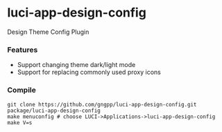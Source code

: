 # luci-app-design-config
Design Theme Config Plugin

### Features
- Support changing theme dark/light mode
- Support for replacing commonly used proxy icons

### Compile

```
git clone https://github.com/gngpp/luci-app-design-config.git package/luci-app-design-config
make menuconfig # choose LUCI->Applications->luci-app-design-config
make V=s
```